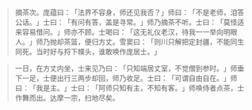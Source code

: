 
> 摘茶次。庞蕴曰：​「法界不容身，师还见我否？​」师曰：​「不是老师，洎答公话。​」士曰：​「有问有答，盖是寻常。​」师乃摘茶不听。士曰：​「莫怪适来容易借问。​」师亦不顾。士喝曰：​「这无礼仪老汉，待我一一举向明眼人。​」师乃抛却茶篮，便归方丈。雪窦曰：​「则川只解把定封疆，不能同生同死。当时好与捋下幞头，谁敢唤作庞居士。​」

> 一日，在方丈内坐，士来见乃曰：​「只知端居丈室，不觉僧到参时。​」师垂下一足，士便出行三两步却回，师乃收足。士曰：​「可谓自由自在。​」师曰：​「我是主。​」士曰：​「阿师只知有主，不知有客。​」师唤侍者点茶，士作舞而出。达摩一宗，扫地尽矣。
